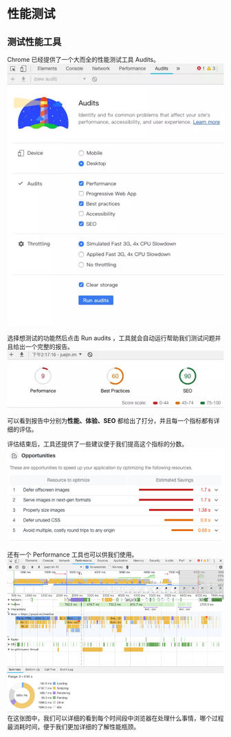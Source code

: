# 性能测试

## 测试性能工具

Chrome 已经提供了一个大而全的性能测试工具 Audits。
![audits](../img/aduits.png)

选择想测试的功能然后点击 Run audits ，工具就会自动运行帮助我们测试问题并且给出一个完整的报告。
![报告](../img/aduitsReport.png)

可以看到报告中分别为**性能、体验、SEO** 都给出了打分，并且每一个指标都有详细的评估。

评估结束后，工具还提供了一些建议便于我们提高这个指标的分数。
![建议](../img/auditsSuggest.png)


还有一个 Performance 工具也可以供我们使用。
![performance](../img/performance.png)
在这张图中，我们可以详细的看到每个时间段中浏览器在处理什么事情，哪个过程最消耗时间，便于我们更加详细的了解性能瓶颈。